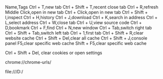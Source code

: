 Name,Tags
Ctrl + T,new tab
Ctrl + Shift + T,recent close tab
Ctrl + R,refresh
Middle Click,open in new tab
Ctrl + Click,open in new tab
Ctrl + Shift + I,inspect
Ctrl + H,history
Ctrl + J,download
Ctrl + K,search in address
Ctrl + L,select address
Ctrl + W,close tab
Ctrl + U,view source code
Ctrl + D,bookmark
Ctrl + F,find
Ctrl + N,new window
Ctrl + Tab,switch right tab
Ctrl + Shift + Tab,switch left tab
Ctrl + 1,first tab
Ctrl + Shift + R,clear website cache
Ctrl + Shift + Del,clear all cache
Ctrl + Shift + J,console panel
F5,clear specific web cache
Shift + F5,clear specific web cache

Ctrl + Shift + Del, clear cookies or open settings

chrome://chrome-urls/

file:///D:/

